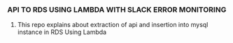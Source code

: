 ### API TO RDS USING LAMBDA WITH SLACK ERROR MONITORING

1. This repo explains about extraction of api and insertion into mysql instance in RDS Using Lambda
